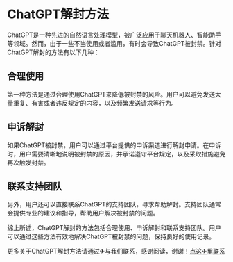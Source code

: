 # ChatGPT解封方法

ChatGPT是一种先进的自然语言处理模型，被广泛应用于聊天机器人、智能助手等领域。然而，由于一些不当使用或者滥用，有时会导致ChatGPT被封禁。针对ChatGPT解封的方法有以下几种：

## 合理使用
第一种方法是通过合理使用ChatGPT来降低被封禁的风险。用户可以避免发送大量重复、有害或者违反规定的内容，以及频繁发送请求等行为。

## 申诉解封
如果ChatGPT被封禁，用户可以通过平台提供的申诉渠道进行解封申请。在申诉时，用户需要清晰地说明被封禁的原因，并承诺遵守平台规定，以及采取措施避免再次触发封禁。

## 联系支持团队
另外，用户还可以直接联系ChatGPT的支持团队，寻求帮助解封。支持团队通常会提供专业的建议和指导，帮助用户解决被封禁的问题。

综上所述，ChatGPT解封的方法包括合理使用、申诉解封和联系支持团队。用户可以通过这些方法有效地解决ChatGPT被封禁的问题，保持良好的使用记录。

更多关于ChatGPT解封方法请通过✈与我们联系，感谢阅读，谢谢！[点这✈里联系](https://acc.k02.cc)